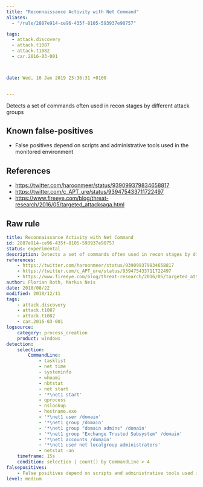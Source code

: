 ```yaml
---
title: "Reconnaissance Activity with Net Command"
aliases:
  - "/rule/2887e914-ce96-435f-8105-593937e90757"

tags:
  - attack.discovery
  - attack.t1087
  - attack.t1082
  - car.2016-03-001



date: Wed, 16 Jan 2019 23:36:31 +0100


---
```


Detects a set of commands often used in recon stages by different attack groups

<!--more-->


## Known false-positives

* False positives depend on scripts and administrative tools used in the monitored environment



## References

* https://twitter.com/haroonmeer/status/939099379834658817
* https://twitter.com/c_APT_ure/status/939475433711722497
* https://www.fireeye.com/blog/threat-research/2016/05/targeted_attacksaga.html


## Raw rule
```yaml
title: Reconnaissance Activity with Net Command
id: 2887e914-ce96-435f-8105-593937e90757
status: experimental
description: Detects a set of commands often used in recon stages by different attack groups
references:
    - https://twitter.com/haroonmeer/status/939099379834658817
    - https://twitter.com/c_APT_ure/status/939475433711722497
    - https://www.fireeye.com/blog/threat-research/2016/05/targeted_attacksaga.html
author: Florian Roth, Markus Neis
date: 2018/08/22
modified: 2018/12/11
tags:
    - attack.discovery
    - attack.t1087
    - attack.t1082
    - car.2016-03-001
logsource:
    category: process_creation
    product: windows
detection:
    selection:
        CommandLine:
            - tasklist
            - net time
            - systeminfo
            - whoami
            - nbtstat
            - net start
            - '*\net1 start'
            - qprocess
            - nslookup
            - hostname.exe
            - '*\net1 user /domain'
            - '*\net1 group /domain'
            - '*\net1 group "domain admins" /domain'
            - '*\net1 group "Exchange Trusted Subsystem" /domain'
            - '*\net1 accounts /domain'
            - '*\net1 user net localgroup administrators'
            - netstat -an
    timeframe: 15s
    condition: selection | count() by CommandLine > 4
falsepositives:
    - False positives depend on scripts and administrative tools used in the monitored environment
level: medium

```
